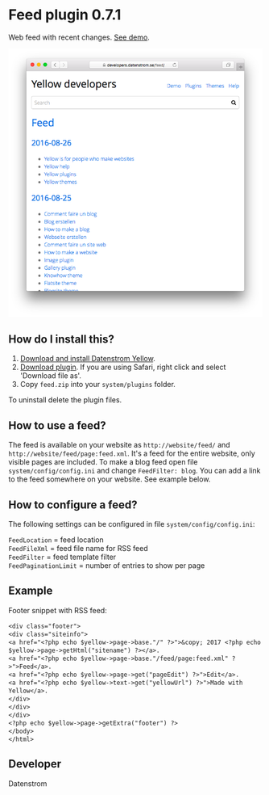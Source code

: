 Feed plugin 0.7.1
=================
Web feed with recent changes. [See demo](https://developers.datenstrom.se/feed/).

<p align="center"><img src="feed-screenshot.png?raw=true" alt="Screenshot"></p>

## How do I install this?

1. [Download and install Datenstrom Yellow](https://github.com/datenstrom/yellow/).
2. [Download plugin](https://github.com/datenstrom/yellow-plugins/raw/master/zip/feed.zip). If you are using Safari, right click and select 'Download file as'.
3. Copy `feed.zip` into your `system/plugins` folder.

To uninstall delete the plugin files.

## How to use a feed?

The feed is available on your website as `http://website/feed/` and `http://website/feed/page:feed.xml`. It's a feed for the entire website, only visible pages are included. To make a blog feed open file `system/config/config.ini` and change `FeedFilter: blog`. You can add a link to the feed somewhere on your website. See example below.

## How to configure a feed?

The following settings can be configured in file `system/config/config.ini`:

`FeedLocation` = feed location  
`FeedFileXml` = feed file name for RSS feed  
`FeedFilter` = feed template filter  
`FeedPaginationLimit` = number of entries to show per page  

## Example

Footer snippet with RSS feed:

    <div class="footer">
    <div class="siteinfo">
    <a href="<?php echo $yellow->page->base."/" ?>">&copy; 2017 <?php echo $yellow->page->getHtml("sitename") ?></a>.
    <a href="<?php echo $yellow->page->base."/feed/page:feed.xml" ?>">Feed</a>. 
    <a href="<?php echo $yellow->page->get("pageEdit") ?>">Edit</a>.
    <a href="<?php echo $yellow->text->get("yellowUrl") ?>">Made with Yellow</a>.
    </div>
    </div>
    </div>
    <?php echo $yellow->page->getExtra("footer") ?>
    </body>
    </html>

## Developer

Datenstrom
